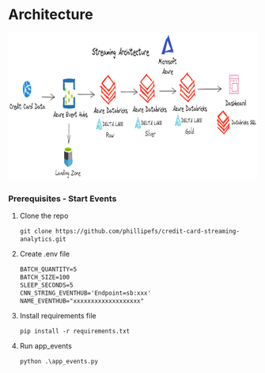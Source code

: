 # Architecture

<div aling="center">
  <img src="images/architecture_image.png" height="300" width="1600">
</div>

### Prerequisites - Start Events
1. Clone the repo
   ```
   git clone https://github.com/phillipefs/credit-card-streaming-analytics.git
   ```
2. Create .env file
   ```
   BATCH_QUANTITY=5
   BATCH_SIZE=100
   SLEEP_SECONDS=5
   CNN_STRING_EVENTHUB='Endpoint=sb:xxx'
   NAME_EVENTHUB="xxxxxxxxxxxxxxxxxxx"
   ```
3. Install requirements file
   ```
   pip install -r requirements.txt
   ```
4. Run app_events
   ```
   python .\app_events.py
   ```

